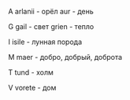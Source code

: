 A
arlanii - орёл
aur - день

G
gail - свет
grien - тепло

I 
isile - лунная порода 

M
maer - добро, добрый, доброта

T
tund - холм

V
vorete - дом 
